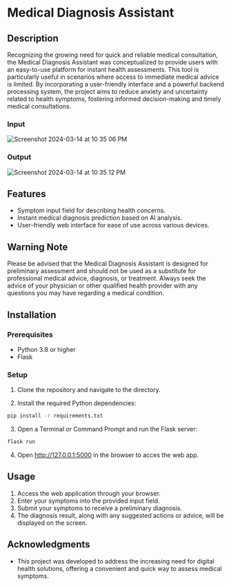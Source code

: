 # Medical Diagnosis Assistant

## Description
Recognizing the growing need for quick and reliable medical consultation, the Medical Diagnosis Assistant was conceptualized to provide users with an easy-to-use platform for instant health assessments. This tool is particularly useful in scenarios where access to immediate medical advice is limited. By incorporating a user-friendly interface and a powerful backend processing system, the project aims to reduce anxiety and uncertainty related to health symptoms, fostering informed decision-making and timely medical consultations.
### Input
![Screenshot 2024-03-14 at 10 35 06 PM](https://github.com/adil200/Medical-Diagnoser/assets/75264739/061143a9-ff8b-47e0-82a4-bb32f2f514c9)
### Output
![Screenshot 2024-03-14 at 10 35 12 PM](https://github.com/adil200/Medical-Diagnoser/assets/75264739/a42ed5c8-fc9e-44e9-a2b6-f39890b3f49a)

## Features

-   Symptom input field for describing health concerns.
-   Instant medical diagnosis prediction based on AI analysis.
-   User-friendly web interface for ease of use across various devices.

## Warning Note

Please be advised that the Medical Diagnosis Assistant is designed for preliminary assessment and should not be used as a substitute for professional medical advice, diagnosis, or treatment. Always seek the advice of your physician or other qualified health provider with any questions you may have regarding a medical condition.

## Installation

### Prerequisites

-   Python 3.8 or higher
-   Flask

### Setup

1.  Clone the repository and navigate to the directory.

2.  Install the required Python dependencies:

```bash
pip install -r requirements.txt
```

3.  Open a Terminal or Command Prompt and run the Flask server:

```bash
flask run
```
4. Open http://127.0.0.1:5000 in the browser to acces the web app.

## Usage

1.  Access the web application through your browser.
2.  Enter your symptoms into the provided input field.
3.  Submit your symptoms to receive a preliminary diagnosis.
4.  The diagnosis result, along with any suggested actions or advice, will be displayed on the screen.

## Acknowledgments

-   This project was developed to address the increasing need for digital health solutions, offering a convenient and quick way to assess medical symptoms.
